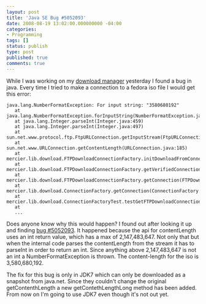 ```yaml
---
layout: post
title: 'Java SE Bug #5052093'
date: 2008-08-19 13:02:00.000000000 -04:00
categories:
- Programming
tags: []
status: publish
type: post
published: true
comments: true
---
```

While I was working on my
[download manager](http://code.google.com/p/delta-utilities/) yesterday
I found a bug in java. Every time I tried to make a connection to a
fedora iso file I would get this error:

```
java.lang.NumberFormatException: For input string: "3580680192"
   at java.lang.NumberFormatException.forInputString(NumberFormatException.java:48)
   at java.lang.Integer.parseInt(Integer.java:459)
   at java.lang.Integer.parseInt(Integer.java:497)
   at sun.net.www.protocol.ftp.FtpURLConnection.getInputStream(FtpURLConnection.java:398)
   at sun.net.www.URLConnection.getContentLength(URLConnection.java:185)
   at mercier.lib.download.FTPDownloadConnectionFactory.initDownloadFromConnection(FTPDownloadConnectionFactory.java:50)
   at mercier.lib.download.FTPDownloadConnectionFactory.getVerifiedConnection(FTPDownloadConnectionFactory.java:71)
   at mercier.lib.download.FTPDownloadConnectionFactory.getConnection(FTPDownloadConnectionFactory.java:88)
   at mercier.lib.download.ConnectionFactory.getConnection(ConnectionFactory.java:60)
   at mercier.lib.download.ConnectionFactoryTest.testGetFTPDownloadConnection(ConnectionFactoryTest.java:119)
   at
   ...
```

Does anyone know why this would happen? I found out after looking it up
and finding [bug #5052093](http://bugs.sun.com/bugdatabase/view_bug.do?bug_id=5052093).
It happened because the api for contentLength uses an int return value,
which has a max of 2,147,483,647. Not only that but when the internal
code parses the contentLength from the stream it has to parseInt in
order to return an int. Since anything above 2,147,483,647 is not an
int a NumberFormatException is thrown. The content-length for the iso
is 3,580,680,192.

The fix for this bug is only in JDK7 which can only be downloaded as a
snapshot from java.net. Since they couldn't change the original
getContenthLength a new getContethLengthLong method has been added.
From now on I'm going to use JDK7 even though it's not out yet.
